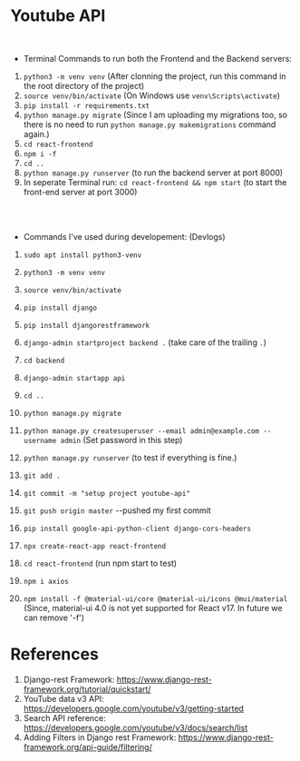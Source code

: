 # Youtube API

<br/>

- Terminal Commands to run both the Frontend and the Backend servers:
1) `python3 -m venv venv`  (After clonning the project, run this command in the root directory of the project)
2) `source venv/bin/activate`  (On Windows use `venv\Scripts\activate`)
3) `pip install -r requirements.txt`
4) `python manage.py migrate`  (Since I am uploading my migrations too, so there is no need to run `python manage.py makemigrations` command again.)
5) `cd react-frontend`
6) `npm i -f`
7) `cd ..`
8) `python manage.py runserver`  (to run the backend server at port 8000)
9) In seperate Terminal run: `cd react-frontend && npm start` (to start the front-end server at port 3000)

<br/><br/>

- Commands I've used during developement: (Devlogs)

1) `sudo apt install python3-venv`
2) `python3 -m venv venv`
3) `source venv/bin/activate`
4) `pip install django`
5) `pip install djangorestframework`
6) `django-admin startproject backend .`  (take care of the trailing `.`)
7) `cd backend`
8) `django-admin startapp api`
9) `cd ..`
10) `python manage.py migrate`
11) `python manage.py createsuperuser --email admin@example.com --username admin` (Set password in this step)
12) `python manage.py runserver` (to test if everything is fine.)
13) `git add .` 
14) `git commit -m "setup project youtube-api"`
15) `git push origin master`  --pushed my first commit

16) `pip install google-api-python-client django-cors-headers`
17) `npx create-react-app react-frontend`
18) `cd react-frontend`   (run npm start to test)
19) `npm i axios`
20) `npm install -f @material-ui/core @material-ui/icons @mui/material` (Since, material-ui 4.0 is not yet supported for React v17. In future we can remove '-f')


# References

1) Django-rest Framework: https://www.django-rest-framework.org/tutorial/quickstart/
2) YouTube data v3 API: https://developers.google.com/youtube/v3/getting-started
3) Search API reference: https://developers.google.com/youtube/v3/docs/search/list
4) Adding Filters in Django rest Framework: https://www.django-rest-framework.org/api-guide/filtering/
